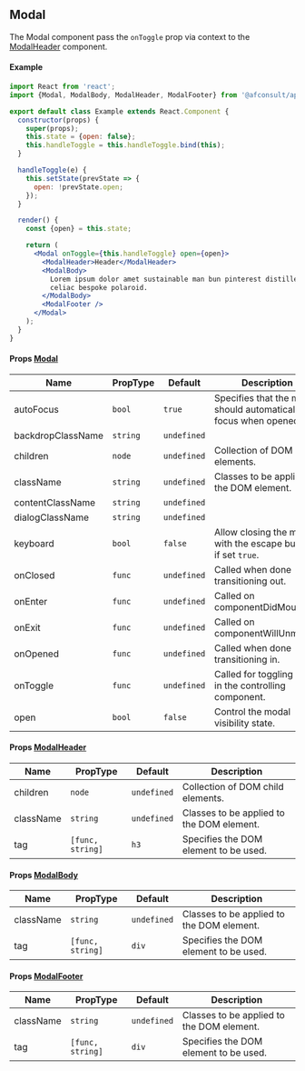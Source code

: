 ## Modal

The Modal component pass the `onToggle` prop via context to the [ModalHeader](../ModalHeader) component.

#### Example

```jsx
import React from 'react';
import {Modal, ModalBody, ModalHeader, ModalFooter} from '@afconsult/apollo';

export default class Example extends React.Component {
  constructor(props) {
    super(props);
    this.state = {open: false};
    this.handleToggle = this.handleToggle.bind(this);
  }

  handleToggle(e) {
    this.setState(prevState => {
      open: !prevState.open;
    });
  }

  render() {
    const {open} = this.state;

    return (
      <Modal onToggle={this.handleToggle} open={open}>
        <ModalHeader>Header</ModalHeader>
        <ModalBody>
          Lorem ipsum dolor amet sustainable man bun pinterest distillery,
          celiac bespoke polaroid.
        </ModalBody>
        <ModalFooter />
      </Modal>
    );
  }
}
```

#### Props [Modal](./)

| Name              | PropType | Default     | Description                                                          |
| ----------------- | -------- | ----------- | -------------------------------------------------------------------- |
| autoFocus         | `bool`   | `true`      | Specifies that the modal should automatically get focus when opened. |
| backdropClassName | `string` | `undefined` |                                                                      |
| children          | `node`   | `undefined` | Collection of DOM child elements.                                    |
| className         | `string` | `undefined` | Classes to be applied to the DOM element.                            |
| contentClassName  | `string` | `undefined` |                                                                      |
| dialogClassName   | `string` | `undefined` |                                                                      |
| keyboard          | `bool`   | `false`     | Allow closing the modal with the escape button if set `true`.        |
| onClosed          | `func`   | `undefined` | Called when done transitioning out.                                  |
| onEnter           | `func`   | `undefined` | Called on componentDidMount.                                         |
| onExit            | `func`   | `undefined` | Called on componentWillUnmount.                                      |
| onOpened          | `func`   | `undefined` | Called when done transitioning in.                                   |
| onToggle          | `func`   | `undefined` | Called for toggling `open` in the controlling component.             |
| open              | `bool`   | `false`     | Control the modal visibility state.                                  |

#### Props [ModalHeader](../ModalHeader)

| Name      | PropType         | Default     | Description                               |
| --------- | ---------------- | ----------- | ----------------------------------------- |
| children  | `node`           | `undefined` | Collection of DOM child elements.         |
| className | `string`         | `undefined` | Classes to be applied to the DOM element. |
| tag       | `[func, string]` | `h3`        | Specifies the DOM element to be used.     |

#### Props [ModalBody](../ModalBody)

| Name      | PropType         | Default     | Description                               |
| --------- | ---------------- | ----------- | ----------------------------------------- |
| className | `string`         | `undefined` | Classes to be applied to the DOM element. |
| tag       | `[func, string]` | `div`       | Specifies the DOM element to be used.     |

#### Props [ModalFooter](../ModalFooter)

| Name      | PropType         | Default     | Description                               |
| --------- | ---------------- | ----------- | ----------------------------------------- |
| className | `string`         | `undefined` | Classes to be applied to the DOM element. |
| tag       | `[func, string]` | `div`       | Specifies the DOM element to be used.     |
